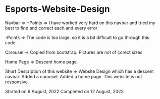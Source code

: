 # Esports-Website-Design

Navbar => 
+Points =>
I have worked very hard on this navbar and tried my best to find and correct each and every error

-Points => 
The code is too large, so it is a bit difficult to go through this code.

Carousel => 
Copied from bootstrap. Pictures are not of corect sizes.

Home Page => Descent home page

Short Description of this website => Website Design which has a descent navbar. Added a carousel. Added a home page. This website is not responsive.

Started on 9 August, 2022
Completed on 12 August, 2022